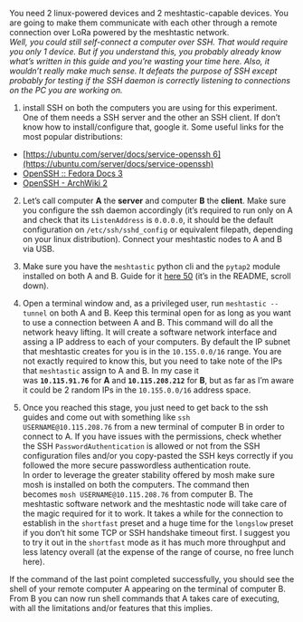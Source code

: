 You need 2 linux-powered devices and 2 meshtastic-capable devices. You are going to make them communicate with each other through a remote connection over LoRa powered by the meshtastic network.  
_Well, you could still self-connect a computer over SSH. That would require you only 1 device. But if you understand this, you probably already know what’s written in this guide and you’re wasting your time here. Also, it wouldn’t really make much sense. It defeats the purpose of SSH except probably for testing if the SSH daemon is correctly listening to connections on the PC you are working on._

1. install SSH on both the computers you are using for this experiment. One of them needs a SSH server and the other an SSH client. If don’t know how to install/configure that, google it. Some useful links for the most popular distributions:

- [https://ubuntu.com/server/docs/service-openssh 6](https://ubuntu.com/server/docs/service-openssh)
- [OpenSSH :: Fedora Docs 3](https://docs.fedoraproject.org/en-US/fedora/f33/system-administrators-guide/infrastructure-services/OpenSSH/)
- [OpenSSH - ArchWiki 2](https://wiki.archlinux.org/index.php/OpenSSH)

2. Let’s call computer **A** the **server** and computer **B** the **client**. Make sure you configure the ssh daemon accordingly (it’s required to run only on A and check that its `ListenAddress` is `0.0.0.0`, it should be the default configuration on `/etc/ssh/sshd_config` or equivalent filepath, depending on your linux distribution). Connect your meshtastic nodes to A and B via USB.
    
3. Make sure you have the `meshtastic` python cli and the `pytap2` module installed on both A and B. Guide for it [here 50](https://github.com/meshtastic/Meshtastic-python) (it’s in the README, scroll down).
    
4. Open a terminal window and, as a privileged user, run `meshtastic --tunnel` on both A and B. Keep this terminal open for as long as you want to use a connection between A and B. This command will do all the network heavy lifting. It will create a software network interface and assing a IP address to each of your computers. By default the IP subnet that meshtastic creates for you is in the `10.155.0.0/16` range. You are not exactly required to know this, but you need to take note of the IPs that `meshtastic` assign to A and B. In my case it was **`10.115.91.76`** for **A** and **`10.115.208.212`** for **B**, but as far as I’m aware it could be 2 random IPs in the `10.155.0.0/16` address space.
    
5. Once you reached this stage, you just need to get back to the ssh guides and come out with something like `ssh USERNAME@10.115.208.76` from a new terminal of computer B in order to connect to A. If you have issues with the permissions, check whether the SSH `PasswordAuthentication` is allowed or not from the SSH configuration files and/or you copy-pasted the SSH keys correctly if you followed the more secure passwordless authentication route.  
    In order to leverage the greater stability offered by mosh make sure mosh is installed on both the computers. The command then becomes `mosh USERNAME@10.115.208.76` from computer B. The meshtastic software network and the meshtastic node will take care of the magic required for it to work. It takes a while for the connection to establish in the `shortfast` preset and a huge time for the `longslow` preset if you don’t hit some TCP or SSH handshake timeout first. I suggest you to try it out in the `shortfast` mode as it has much more throughput and less latency overall (at the expense of the range of course, no free lunch here).
    

If the command of the last point completed successfully, you should see the shell of your remote computer A appearing on the terminal of computer B. From B you can now run shell commands that A takes care of executing, with all the limitations and/or features that this implies.